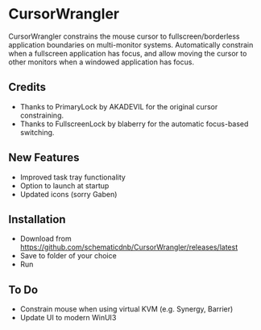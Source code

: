 # CursorWrangler
CursorWrangler constrains the mouse cursor to fullscreen/borderless application boundaries on multi-monitor systems. Automatically constrain when a fullscreen application has focus, and allow moving the cursor to other monitors when a windowed application has focus.

## Credits
- Thanks to PrimaryLock by AKADEVIL for the original cursor constraining.
- Thanks to FullscreenLock by blaberry for the automatic focus-based switching.

## New Features
- Improved task tray functionality
- Option to launch at startup
- Updated icons (sorry Gaben)

## Installation
- Download from https://github.com/schematicdnb/CursorWrangler/releases/latest
- Save to folder of your choice
- Run

## To Do
- Constrain mouse when using virtual KVM (e.g. Synergy, Barrier)
- Update UI to modern WinUI3
